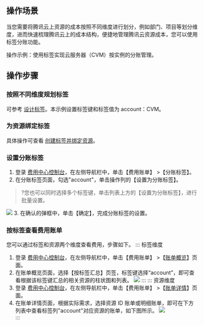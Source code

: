 ## 操作场景

当您需要将腾讯云上资源的成本按照不同维度进行划分，例如部门、项目等划分维度，进而快速梳理腾讯云上的成本结构，便捷地管理腾讯云资源成本，您可以使用标签分账功能。

操作示例：使用标签实现云服务器（CVM）按实例的分账管理。


## 操作步骤

### 按照不同维度规划标签
可参考 [设计标签](https://cloud.tencent.com/document/product/651/56727)。本示例设置标签键和标签值为 account：CVM。


### 为资源绑定标签
具体操作可查看 [创建标签并绑定资源](https://cloud.tencent.com/document/product/651/56731)。


### 设置分账标签
1. 登录 [费用中心控制台](https://console.cloud.tencent.com/expense)，在左侧导航栏中，单击【费用账单】 >【分账标签】。
2. 在分账标签页面，勾选"account"，单击操作列的【设置为分账标签】。
>?您也可以同时选择多个标签键，单击列表上方的【设置为分账标签】，进行批量设置。
>
![](https://main.qcloudimg.com/raw/afc7db6a3c70ac3b661982a8c0e92341.png)
3. 在确认的弹框中，单击【确定】，完成分账标签的设置。


### 按标签查看费用账单
您可以通过标签和资源两个维度查看费用，步骤如下。
<dx-tabs>
::: 标签维度
1. 登录 [费用中心控制台](https://console.cloud.tencent.com/expense)，在左侧导航栏中，单击【费用账单】 >【[账单概览](https://console.cloud.tencent.com/expense/bill/overview)】页面。
2. 在账单概览页面，选择【按标签汇总】页签，标签键选择“account”，即可查看根据该标签键汇总的相关资源的柱状图和列表。
![](https://main.qcloudimg.com/raw/241993a49e462f4b4f35905c59686e08.png)
:::
::: 资源维度
1. 登录 [费用中心控制台](https://console.cloud.tencent.com/expense)，在左侧导航栏中，单击【费用账单】 >【[账单详情](https://console.cloud.tencent.com/expense/bill/summary)】页面。
2. 在账单详情页面，根据实际需求，选择资源 ID 账单或明细账单，即可在下方列表中查看标签列"account"对应资源的账单，如下图所示。
![](https://main.qcloudimg.com/raw/9389e79af1007a21aa57b5e75e3f25b8.png)   
:::
</dx-tabs>

